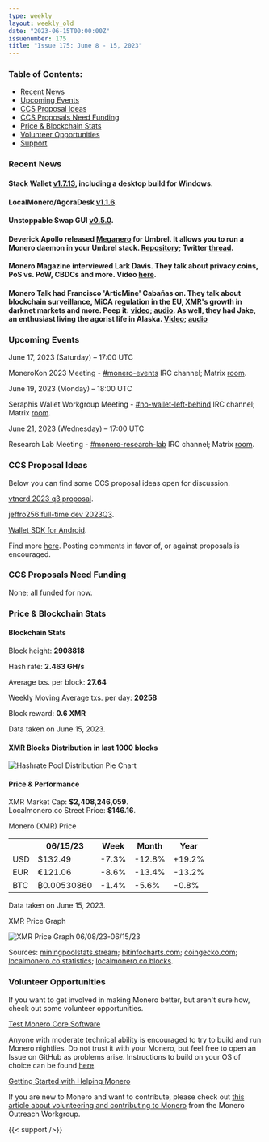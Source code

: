 ```yaml
---
type: weekly
layout: weekly_old
date: "2023-06-15T00:00:00Z"
issuenumber: 175
title: "Issue 175: June 8 - 15, 2023"
---
```


<h3>Table of Contents:</h3>
<ul class="contents">
    <li><a href="#news">Recent News</a></li>
    <li><a href="#events">Upcoming Events</a></li>
    <li><a href="#ideas">CCS Proposal Ideas</a></li>
    <li><a href="#proposals">CCS Proposals Need Funding</a></li>
    <li><a href="#stats">Price & Blockchain Stats</a></li>
    <li><a href="#volunteer">Volunteer Opportunities</a></li>
    <li><a href="#support">Support</a></li>
</ul>

<h3 id="news">Recent News</h3>

<div class="newsbyte">
    <h4>Stack Wallet <a href="https://github.com/cypherstack/stack_wallet/releases/tag/build_179" target="_blank">v1.7.13</a>, including a desktop build for Windows.</h4>
</div>

<div class="newsbyte">
    <h4>LocalMonero/AgoraDesk <a href="https://github.com/AgoraDesk-LocalMonero/agoradesk-app-foss/releases/tag/v1.1.6" target="_blank">v1.1.6</a>.</h4>
</div>

<div class="newsbyte">
    <h4>Unstoppable Swap GUI <a href="https://github.com/UnstoppableSwap/unstoppableswap-gui/releases/tag/v0.5.0" target="_blank">v0.5.0</a>.</h4>
</div>

<div class="newsbyte">
    <h4>Deverick Apollo released <a href="https://github.com/deverickapollo/meganero" target="_blank">Meganero</a> for Umbrel. It allows you to run a Monero daemon in your Umbrel stack. <a href="https://github.com/deverickapollo/umbrel-monero" target="_blank">Repository</a>; Twitter <a href="https://nitter.it/deverickapollo/status/1668235335648567297" target="_blank">thread</a>.</h4>
</div>

<div class="newsbyte">
    <h4>Monero Magazine interviewed Lark Davis. They talk about privacy coins, PoS vs. PoW, CBDCs and more. Video <a href="https://piped.adminforge.de/watch?v=1DqT4vACWJU" target="_blank">here</a>.</h4>
</div>

<div class="newsbyte">
    <h4>Monero Talk had Francisco 'ArticMine' Cabañas on. They talk about blockchain surveillance, MiCA regulation in the EU, XMR's growth in darknet markets and more. Peep it: <a href="https://piped.adminforge.de/watch?v=0305EoR45fQ" target="_blank">video</a>; <a href="https://www.monerotalk.live/does-blockchain-surveillance-actually-work-with-francisco-caba-as-aka-articmine" target="_blank">audio</a>. As well, they had Jake, an enthusiast living the agorist life in Alaska. <a href="https://piped.adminforge.de/watch?v=OmHg643uGOk" target="_blank">Video</a>; <a href="https://www.monerotalk.live/building-the-monero-economy-with-jake-a-monero-enthusiast-and-agorist" target="_blank">audio</a></h4>
</div>

<h3 id="events">Upcoming Events</h3>

<div class="event">
    <p class="date" markdown="1">June 17, 2023 (Saturday) – 17:00 UTC</p>
    <p markdown="1">MoneroKon 2023 Meeting - <a href="irc://irc.libera.chat/#monero-events" target="_blank">#monero-events</a> IRC channel; Matrix <a href="https://matrix.to/#/#monero-events:monero.social" target="_blank">room</a>.</p>
</div>

<div class="event">
    <p class="date" markdown="1">June 19, 2023 (Monday) – 18:00 UTC</p>
    <p markdown="1">Seraphis Wallet Workgroup Meeting - <a href="irc://irc.libera.chat/#no-wallet-left-behind" target="_blank">#no-wallet-left-behind</a> IRC channel; Matrix <a href="https://matrix.to/#/#no-wallet-left-behind:monero.social" target="_blank">room</a>.</p>
</div>

<div class="event">
    <p class="date" markdown="1">June 21, 2023 (Wednesday) – 17:00 UTC</p>
    <p markdown="1">Research Lab Meeting - <a href="irc://irc.libera.chat/#monero-research-lab" target="_blank">#monero-research-lab</a> IRC channel; Matrix <a href="https://matrix.to/#/#monero-research-lab:monero.social" target="_blank">room</a>.</p>
</div>

<h3 id="ideas">CCS Proposal Ideas</h3>

<p>Below you can find some CCS proposal ideas open for discussion.</p>

<div class="proposal">
<p><a href="https://repo.getmonero.org/monero-project/ccs-proposals/-/merge_requests/391" target="_blank">vtnerd 2023 q3 proposal</a>.</p>
</div>

<div class="proposal">
<p><a href="https://repo.getmonero.org/monero-project/ccs-proposals/-/merge_requests/390" target="_blank">jeffro256 full-time dev 2023Q3</a>.</p>
</div>

<div class="proposal">
<p><a href="https://repo.getmonero.org/monero-project/ccs-proposals/-/merge_requests/388" target="_blank">Wallet SDK for Android</a>.</p>
</div>

<div class="proposal">
<p>Find more <a href="https://ccs.getmonero.org/ideas/" target="_blank">here</a>. Posting comments in favor of, or against proposals is encouraged.</p>
</div>

<h3 id="proposals">CCS Proposals Need Funding</h3>

<p>None; all funded for now.</p>

<h3 id="stats">Price & Blockchain Stats</h3>

<h4 class="stat">Blockchain Stats</h4>

<div class="bcstats">
    <p>Block height: <b>2908818</b></p>
    <p>Hash rate: <b>2.463 GH/s</b></p>
    <p>Average txs. per block: <b>27.64</b></p>
    <p>Weekly Moving Average txs. per day: <b>20258</b></p>
    <p>Block reward: <b>0.6 XMR</b></p>
</div>
<p class="note">Data taken on June 15, 2023.</p>

<h4 class="stat">XMR Blocks Distribution in last 1000 blocks</h4>
<p><img src="/img/hashrate-pool-distribution-0615.png" alt="Hashrate Pool Distribution Pie Chart"/></p>

<h4 class="stat" id="price-stat">Price & Performance</h4>

<div class="price-intro">XMR Market Cap: <b>$2,408,246,059</b>.<br/>Localmonero.co Street Price: <b>$146.16</b>.</div>

<p class="table-title">Monero (XMR) Price</p>
<table class="price-table">
  <tr class="row1">
    <th></th>
    <th>06/15/23</th>
    <th>Week</th>
    <th>Month</th>
    <th>Year</th>
  </tr>
  <tr>
    <td data-th="XMR to">USD</td>
    <td data-th="06/15/23">$132.49</td>
    <td data-th="Week" class="red">-7.3%</td>
    <td data-th="Month" class="red">-12.8%</td>
    <td data-th="Year" class="green">+19.2%</td>
  </tr>
  <tr class="row3">
    <td data-th="XMR to">EUR</td>
    <td data-th="06/15/23">€121.06</td>
    <td data-th="Week" class="red">-8.6%</td>
    <td data-th="Month" class="red">-13.4%</td>
    <td data-th="Year" class="red">-13.2%</td>
  </tr>
  <tr>
    <td data-th="XMR to">BTC</td>
    <td data-th="06/15/23">₿0.00530860</td>
    <td data-th="Week" class="red">-1.4%</td>
    <td data-th="Month" class="red">-5.6%</td>
    <td data-th="Year" class="red">-0.8%</td>
  </tr>
</table>
<p class="note">Data taken on June 15, 2023.</p>

<p class="table-title">XMR Price Graph</p>

![XMR Price Graph 06/08/23-06/15/23](/img/weekly-chart-0615.png "XMR Price Graph 06/08/23-06/15/23")

Sources: <a href="https://miningpoolstats.stream/monero" target="_blank">miningpoolstats.stream</a>; <a href="https://bitinfocharts.com/monero/" target="_blank">bitinfocharts.com</a>; <a href="https://www.coingecko.com/en/coins/monero" target="_blank">coingecko.com</a>; <a href="https://localmonero.co/statistics" target="_blank">localmonero.co statistics</a>; <a href="https://localmonero.co/blocks" target="_blank">localmonero.co blocks</a>.

<h3 id="volunteer">Volunteer Opportunities</h3>

<p>If you want to get involved in making Monero better, but aren't sure how, check out some volunteer opportunities.</p>

<div class="newsbyte">
    <p class="date"><a href="https://github.com/monero-project/monero" target="_blank">Test Monero Core Software</a></p>
    <p>Anyone with moderate technical ability is encouraged to try to build and run Monero nightlies. Do not trust it with your Monero, but feel free to open an Issue on GitHub as problems arise. Instructions to build on your OS of choice can be found <a href="https://github.com/monero-project/monero#compiling-monero-from-source" target="_blank">here</a>. </p>
</div>

<div class="newsbyte">
    <p class="date"><a href="https://github.com/monero-project/monero" target="_blank">Getting Started with Helping Monero</a></p>
    <p>If you are new to Monero and want to contribute, please check out <a href="https://www.monerooutreach.org/stories/getting-started-helping-monero.php" target="_blank">this article about volunteering and contributing to Monero</a> from the Monero Outreach Workgroup. </p>
</div>

{{< support />}}

